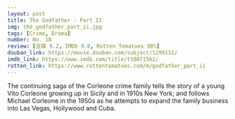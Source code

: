 ```yaml
---
layout: post 
title: The Godfather - Part II
img: the_godfather_part_ii.jpg
tags: [Crime, Drama]
number: No. 18
review: [豆瓣 9.2, IMDb 9.0, Rotten Tomatoes 98%]
douban_link: https://movie.douban.com/subject/1299131/
imdb_link: https://www.imdb.com/title/tt0071562/
rotten_link: https://www.rottentomatoes.com/m/godfather_part_ii
---
```


The continuing saga of the Corleone crime family tells the story of a young Vito Corleone growing up in Sicily and in 1910s New York; and follows Michael Corleone in the 1950s as he attempts to expand the family business into Las Vegas, Hollywood and Cuba.